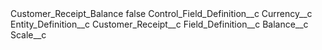 <?xml version="1.0" encoding="UTF-8"?>
<CustomMetadata xmlns="http://soap.sforce.com/2006/04/metadata" xmlns:xsi="http://www.w3.org/2001/XMLSchema-instance" xmlns:xsd="http://www.w3.org/2001/XMLSchema">
    <label>Customer_Receipt_Balance</label>
    <protected>false</protected>
    <values>
        <field>Control_Field_Definition__c</field>
        <value xsi:type="xsd:string">Currency__c</value>
    </values>
    <values>
        <field>Entity_Definition__c</field>
        <value xsi:type="xsd:string">Customer_Receipt__c</value>
    </values>
    <values>
        <field>Field_Definition__c</field>
        <value xsi:type="xsd:string">Balance__c</value>
    </values>
    <values>
        <field>Scale__c</field>
        <value xsi:nil="true"/>
    </values>
</CustomMetadata>

